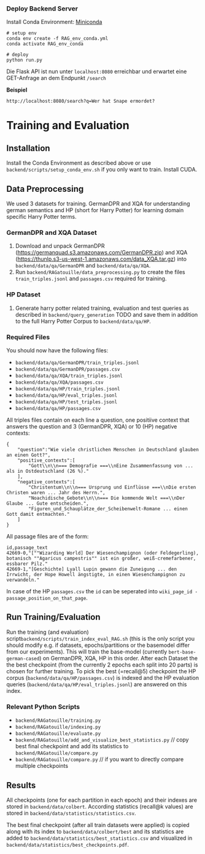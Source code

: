 ### Deploy Backend Server

Install Conda Environment:  [Miniconda](https://docs.anaconda.com/free/miniconda/)

```
# setup env
conda env create -f RAG_env_conda.yml
conda activate RAG_env_conda

# deploy
python run.py
```

Die Flask API ist nun unter `localhost:8080` erreichbar und erwartet eine GET-Anfrage an dem Endpunkt `/search`

**Beispiel**
```
http://localhost:8080/search?q=Wer hat Snape ermordet?
```

# Training and Evaluation

## Installation
Install the Conda Environment as described above or use `backend/scripts/setup_conda_env.sh` if you only want to train.
Install CUDA.


## Data Preprocessing

We used 3 datasets for training. GermanDPR and XQA for understanding german semantics and HP (short for Harry Potter) for learning domain specific Harry Potter terms.

### GermanDPR and XQA Dataset
1. Download and unpack GermanDPR (https://germanquad.s3.amazonaws.com/GermanDPR.zip) and XQA (https://thunlp.s3-us-west-1.amazonaws.com/data_XQA.tar.gz) into `backend/data/qa/GermanDPR` and `backend/data/qa/XQA`.
2. Run `backend/RAGatouille/data_preprocessing.py` to create the files `train_triples.jsonl` and `passages.csv` required for training.

### HP Dataset
1. Generate harry potter related training, evaluation and test queries as described in `backend/query_generation` TODO and save them in addition to the full Harry Potter Corpus to `backend/data/qa/HP`.

### Required Files
You should now have the following files:
- `backend/data/qa/GermanDPR/train_triples.jsonl`
- `backend/data/qa/GermanDPR/passages.csv`
- `backend/data/qa/XQA/train_triples.jsonl`
- `backend/data/qa/XQA/passages.csv`
- `backend/data/qa/HP/train_triples.jsonl`
- `backend/data/qa/HP/eval_triples.jsonl`
- `backend/data/qa/HP/test_triples.jsonl`
- `backend/data/qa/HP/passages.csv`

All triples files contain on each line a question, one positiive context that answers the question and 3 (GermanDPR, XQA) or 10 (HP) negative contexts:
```
{
    "question":"Wie viele christlichen Menschen in Deutschland glauben an einen Gott?",
    "positive_contexts":[
        "Gott\\n\\n=== Demografie ===\\nEine Zusammenfassung von ... als in Ostdeutschland (26 %)."
    ],
    "negative_contexts":[
        "Christentum\\n\\n=== Ursprung und Einflüsse ===\\nDie ersten Christen waren ... Jahr des Herrn.",
        "Noachidische_Gebote\\n\\n=== Die kommende Welt ===\\nDer Glaube ... Gute entscheiden.",
        "Figuren_und_Schauplätze_der_Scheibenwelt-Romane ... einen Gott damit entmachten."
    ]
}
```

All passage files are of the form:
```
id,passage_text
42669-0,"[""Wizarding World] Der Wiesenchampignon (oder Feldegerling), botanisch ""Agaricus campestris"" ist ein großer, weiß-cremefarbener, essbarer Pilz."
42669-1,"[Geschichte] Lyall Lupin gewann die Zuneigung ... den Irrwicht, der Hope Howell ängstigte, in einen Wiesenchampignon zu verwandeln."
```
In case of the HP `passages.csv` the `id` can be seperated into `wiki_page_id - passage_position_on_that_page`.

## Run Training/Evaluation
Run the training (and evaluation) script`backend/scripts/train_index_eval_RAG.sh` (this is the only script you should modify e.g. if datasets, epochs/partitions or the basemodel differ from our experiments). This will train the base-model (currently `bert-base-german-cased`) on GermanDPR, XQA, HP in this order. After each Dataset the the best checkpoint (from the currently 2 epochs each split into 20 parts) is chosen for further training. To pick the best (=recall@5) checkpoint the HP corpus (`backend/data/qa/HP/passages.csv`) is indexed and the HP evaluation queries (`backend/data/qa/HP/eval_triples.jsonl`) are answered on this index.

### Relevant Python Scripts
- `backend/RAGatouille/training.py`
- `backend/RAGatouille/indexing.py`
- `backend/RAGatouille/evaluate.py`
- `backend/RAGatouille/add_and_visualize_best_statistics.py` // copy best final checkpoint and add its statistics to `backend/RAGatouille/compare.py`
- `backend/RAGatouille/compare.py` // if you want to directly compare multiple checkpoints

## Results
All checkpoints (one for each partition in each epoch) and their indexes are stored in `backend/data/colbert`. According statistics (recall@k values) are stored in `backend/data/statistics/statistics.csv`. 

The best final checkpoint (after all train datasets were applied) is copied along with its index to `backend/data/colbert/best` and its statistics are added to `backend/data/statistics/best_statistics.csv` and visualized in `backend/data/statistics/best_checkpoints.pdf`.





